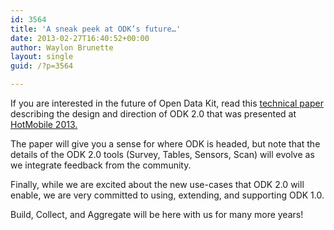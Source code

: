 ```yaml
---
id: 3564
title: 'A sneak peek at ODK’s future…'
date: 2013-02-27T16:40:52+00:00
author: Waylon Brunette
layout: single
guid: /?p=3564

---
```

If you are interested in the future of Open Data Kit, read this [technical paper](http://www.hotmobile.org/2013/papers/full/2.pdf) describing the design and direction of ODK 2.0 that was presented at <a href="http://www.hotmobile.org/2013/" title="HotMobile" target="_blank">HotMobile 2013.</a> 

The paper will give you a sense for where ODK is headed, but note that the details of the ODK 2.0 tools (Survey, Tables, Sensors, Scan) will evolve as we integrate feedback from the community. 

Finally, while we are excited about the new use-cases that ODK 2.0 will enable, we are very committed to using, extending, and supporting ODK 1.0. 

Build, Collect, and Aggregate will be here with us for many more years!
